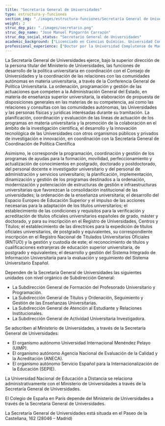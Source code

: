 ```yaml
---
title: "Secretaría General de Universidades"
type: estructura-y-funciones
section_img: "./images/estructura-funciones/Secretaría General de Universidades.jfif"
weight: 2
struc_dep_pic: "./images/secretario.png"
struc_dep_name: "José Manuel Pingarrón Carrazón"
struc_dep_social_status: "Secretario General de Universidades"
academic_background: ["Licenciado en Ciencias Químicas. Universidad Complutense de Madrid, 1977.", "Doctor en Ciencias. Universidad Complutense de Madrid, 1981", "Inglés y francés escrito y hablado"]
professional_experience: ["Doctor por la Universidad Complutense de Madrid (1981). Estancia posdoctoral en l’ École Nationale Supérieure de Chimie de Paris (1982-83).", "Catedrático de Química Analítica en la UCM desde 1994.", "Profesor Visitante en la Universidad de Cornell, USA (1997).", "Doctor por la Universidad Complutense de Madrid (1981). Estancia posdoctoral en l’ École Nationale Supérieure de", "Chimie de Paris (1982-83)."]
---
```

La Secretaría General de Universidades ejerce, bajo la superior dirección de la persona titular del Ministerio de Universidades, las funciones de desarrollo de la política universitaria en coordinación con el Consejo de Universidades y la coordinación de las relaciones con las comunidades autónomas en materia universitaria, a través de la Conferencia General de Política Universitaria. La ordenación, programación y gestión de las actuaciones que competen a la Administración General del Estado, en materia de enseñanza superior universitaria, la elaboración de propuesta de disposiciones generales en las materias de su competencia, así como las relaciones y consultas con las comunidades autónomas, las Universidades y las personas físicas y jurídicas interésadas durante su tramitación. La planificación, coordinación y evaluación de las líneas de actuación de los programas en materia universitaria y la promoción de la colaboración en el ámbito de la investigación científica, el desarrollo y la innovación tecnológica de las Universidades con otros organismos públicos y privados de investigación e innovación, en coordinación con la Secretaría General de Coordinación de Política Científica

Asimismo, le corresponde la programación, coordinación y gestión de los programas de ayudas para la formación, movilidad, perfeccionamiento y actualización de conocimientos en postgrado, doctorado y postdoctorado, del personal docente e investigador universitario y del personal de administración y servicios universitario; la planificación, implementación, dinamización y gestión de los programas destinados a la ordenación, modernización y potenciación de estructuras de gestión e infraestructuras universitarias que favorezcan la consolidación institucional de las universidades; la ordenación de la enseñanza universitaria; el desarrollo del Espacio Europeo de Educación Superior y el impulso de las acciones necesarias para la adaptación de los títulos universitarios; el establecimiento de las condiciones y requisitos para la verificación y acreditación de títulos oficiales universitarios españoles de grado, máster y doctorado, y para su inscripción en el Registro de Universidades, Centros y Títulos; el establecimiento de las directrices para la expedición de títulos oficiales universitarios, de postgrado y equivalentes, su correspondiente inscripción en el Registro Nacional de Titulados Universitarios Oficiales (RNTUO) y la gestión y custodia de este; el reconocimiento de títulos y cualificaciones extranjeras de educación superior universitaria, de postgrado y equivalentes; el desarrollo y gestión del Sistema Integrado de Información Universitaria para la evaluación y seguimiento del Sistema Universitario Español.

Dependen de la Secretaría General de Universidades las siguientes unidades con nivel orgánico de Subdirección General:

+ La Subdirección General de Formación del Profesorado Universitario y    Programación.
+ La Subdirección General de Títulos y Ordenación, Seguimiento y Gestión de las Enseñanzas Universitarias.
+ La Subdirección General de Atención al Estudiante y Relaciones Institucionales.
+ La Subdirección General de Actividad Universitaria Investigadora.

Se adscriben al Ministerio de Universidades, a través de la Secretaría General de Universidades:

+ El organismo autónomo Universidad Internacional Menéndez Pelayo (UIMP).
+ El organismo autónomo Agencia Nacional de Evaluación de la Calidad y la Acreditación (ANECA).
+ El organismo autónomo Servicio Español para la Internacionalización de la Educación (SEPIE).

La Universidad Nacional de Educación a Distancia se relaciona administrativamente con el Ministerio de Universidades a través de la Secretaría General de Universidades.  

El Colegio de España en París depende del Ministerio de Universidades a través de la Secretaría General de Universidades.

La Secretaría General de Universidades está situada en el Paseo de la Castellana, 162 (28046 – Madrid)